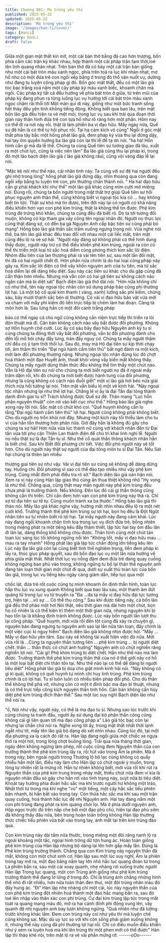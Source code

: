 ```yaml
---
title: Chương 881: Ma trùng yêu thi
published: 2025-05-22
updated: 2025-05-22
description: 'Ma trùng yêu thi'
image: '/images/han-li/cover/'
tags: [HanLi]
category: HanLi
draft: false
---
```


Giữa một gian mật thất kín mít, một cái bàn thờ bằng đá cao hơn
trượng, bốn phía cắm các trận kỳ khác nhau, hợp thành một cái
pháp trận tạm thời,loé lên linh quang nhàn nhạt.
Trên bàn thờ đá có bày một cái trận bàn giống như một cái bát
tròn màu xanh ngọc, phía trên toả ra lục khí nhàn nhạt, mơ hồ
như có một đứa trẻ con ngồi xếp bằng ở trong đó thổ vân nuốt vụ,
dường như đang tu luyện công pháp gì đó.
Bốn góc mật thất, đều có một lão già tóc bạc trắng xoá nắm một
cây pháp kỳ màu xanh biếc, khoanh chân mà ngồi. Các pháp kỳ
tất cả đều hướng về phía bát tròn ở giữa, từ trên mũi của pháp kỳ
đang phun ra từng luồng lục vụ hướng tới cái bát tròn màu xanh
ngọc chậm rãi thổi tới
Một màn quỉ dị này, giống như một bức tranh sống hết thảy đều
yên tĩnh không tiếng động.
Không biết qua bao lâu, trên mặt bốn lão già đều hiện ra vẻ mệt
mỏi, trong lục vụ sau khi trải qua đoạn thời gian này thân hình
đứa trẻ con tựa hồ như rõ ràng hơn một phần.
Hôm nay có thể đi ra nơi này rồi. thật là làm phiền ba vị đạo hữu.
Mấy ngày nữa, Quế sư đệ hẳn là có thể tự hồi phục rồi. Tại hạ
cảm kích vô cùng" Ngồi ở góc mật thất phía tây bắc một hồng
phát lão giả, đem pháp kỳ vừa thu lại đứng dậy, hai tay ôm quyền
hướng ba lão giả còn lại thi lễ để tạ ơn nói.
"ha ha! Hồn hình cần gì mà đa lễ thế. Chúng ta cùng Quế tiên sư
tương giao đã lâu, xuất ra một chút lực, cũng là việc nên làm" Ba
lão giả cũng thu lại pháp kì, trong đó một lão bạch diện lão giả (
lão già không râu), cũng vội vàng đáp lễ lại nói.

"Mặc kệ nói như thế nào, cái nhân tình này. Ta cùng với sư đệ hai
người đều ghi nhớ trong lòng" hồng phát lão giả đứng dậy, nhìn
thoáng qua còn đang ngồi xếp bằng tu luyện trẻ con, phi thường
chân thành nói.
" Ha ha! đạo hữu cần gì phải khách khí như thế" một lão giả khác
cũng mỉm cười mở miệng nói.
Đúng rồi, chúng ta bốn người trong mật thất trợ giúp Quế tiên sư
hồi phục nguyên anh thân thể, cũng không biết vị ngoại tộc kia có
… hay không biết tin tức.
Thật sự khó mà tin được, trên đời này lại có người có khả năng
điều khiển hơn vạn con phệ kim trùng, thật là không thể tin được.
Phệ kim trùng đẻ trứng khó khăn, chúng ta cũng đều đã biết rõ.
Do ta tới tương đối muộn, không có kịp tham gia vây công tên
ngoại nhân đó. Người nọ thực lực cũng thật đáng sợ, có đến ba
gã Nguyên Anh cấp bậc tiên sư cũng phải bỏ mạng" Hồng bào lão
giả thần sắc trầm xuống ngưng trọng nói.
Vừa nghe nói thế, ba tên lão giả khác đều trao đổi với nhau một
cái liếc mắt, trên mặt cũng đều lộ ra vẻ sợ hãi.
"Người này đáng sợ không phải có thể hình dung thấy được,
người này trừ có thể điều khiển phệ kim trùng, ngoài ra còn có thể
thi triển một loại tử sắc hoả diễm cùng phóng thích kim sắc lôi
điện. Nhóm đầu tiên của lan thượng phái ra vài tên tiên sư, sau
một lần đối mặt, thì đã có hai người chết đi. Hơn phân nửa chính
là do hai loại công pháp này gây ra. Kim sắc lôi điện có thể vây
khốn nguyên anh của tu tiên, mà tử sắc hoả diễm lại dễ dàng tiêu
diệt. Sau này các tiên sư khác cho dù gặp cũng đã cẩn thận hơn
nhiều. Nhưng mà vẫn còn có hai gã tiên sư không cách nào ngăn
cản mà bị diệt sát" Bạch diện lão giả thở dài nói.
"Hơn nữa không chỉ có như thế, tên này ngoại tộc nhân còn sử
dụng pháp bảo cũng phi thường lợi hại. Là một bộ cổ quái kim
thanh ( vàng, xanh) lưỡng sắc phi kiếm, chừng sáu, bảy mươi
thanh sắc bén dị thường. Có vài vị đạo hữu bảo vật vừa mới va
chạm với mấy phi kiếm đó liền trực tiếp bị chém làm hai đoạn.
Càng tà môn hơn là. Sau lưng hắn có một đôi cánh trắng pháp

bảo.có thể ngay cả chú ngữ cũng không cần niệm trực tiếp thi
triển ra lôi độn thuật mà đi. Căn bản không cách nào vây bắt được
đối phương.
Không sợ Hồn huynh chê cười. Lúc ấy có sáu bảy đạo hữu
Nguyên anh kỳ tu sĩ cùng chúng ta đồng thời vây bắt đối phương,
vẫn bị đối phương đánh cho đến lỗi mồ hôi chảy đầy lưng, tràn
đầy nguy cơ. Chúng ta mấy người thậm chí đều có ý tạm thời thối
lui. Sau đó, may mà Hô đại tiên sư kịp thời chạy tới, âm thầm thi
triển "Đại ngũ hành cầm tiên thủ" bất ngờ đánh ra một kích, mới
làm đối phương thương nặng.
Nhưng ngoại tộc nhân đúng lúc đó chợt hoá thành một đạo Huyết
ảnh, thoát khỏi vòng vây biến mất không thấy. Chúng ta mấy
người dùng thần thức đều không thể tìm thấy một chút nào.
Vẫn là Hồ đại tiên sư nói cho chúng ta mới biết người nọ đã ở
ngoài mấy trăm dặm rồi, khi đó chúng ta mới biết được hành tung
của đối phương, nhưng là cũng không có cách nào đuổi giết" một
vị lão giả hơi béo nửa giải thích nửa hồi tưởng lại nói. Trên mặt
vẫn biểu lộ một vẽ kinh hãi.
"Này ngoại tộc nhân nhưng lại như thế lợi hại. Chẳng lẽ vị ấy là
đại Tấn đại tông thành danh đỉnh giai tu sĩ? Trách không được
Quế sư đệ. Thân mang "Lục hồn phân nguyên thuật" còn rơi vào
kết cục như thế." Hồng bào lão giả nghe xong này lời nói. Sắc mặt
có chút khó coi.
"Quế huynh không cần lo lắng."Đại ngũ hành cầm tiên thủ" lợi hại.
Ngươi cũng không phải không biết. Cho dù người nọ trốn khỏi nơi
đây. Nhưng một kích này tối thiểu làm cho tu vi của hắn tổn
thương hơn phân nửa. Giờ đây hẳn là không đủ gây cho chúng ta
sợ hãi!
Hơn nữa vừa lúc thánh nữ cùng với khách nhân đến từ Đại tấn
vừa tới phụ cận Thiên Lan thánh điện để chủ trì khai linh nghi lễ.
Người nọ nếu thật sự là đại Tấn tu sĩ. Như thế cổ quái thần thông
khách nhân hẳn là biết chứ. Sau khi Biết đối phương chi tiết. Việc
đối phó người này sẽ tốt hơn. Cho dù người này thật sự người của
đại tông môn tu sĩ Đại Tấn. Nếu Sát hại chúng ta thiên lan nhiều

thượng giai tiên sư như vậy. Vài vị đại tiên sư cũng sẽ không dễ
dàng dừng tay. Huống chi. Đối phương vì sao có thể đào tạo
nhiều như vậy phệ kim trùng. Cũng nhất định phải điều tra rõ sở."
Bạch diện lão giả oán hận nói.
Xem ra vị này cùng Hàn lập giao thủ cũng ăn thua thiệt không nhỏ
"Hy vọng là như thế. Chẳng qua, cũng thật may mắn người này
phệ kim trùng đều chưa phải là trưởng thành. Nếu không. Đến lúc
đó cái gì thần thông cũng không cần thi triển. Chỉ cần đem hơn
vạn con phệ kim trùng này thả ra. Chỉ sợ tứ đại tiên sư tề tụ. Cũng
muốn tránh xa ba thước." Hồng bào lão giả thì thào nói.
Mấy lão giả khác nghe vậy, hướng mắt nhìn nhau đều lộ ra một
nét cười khổ.
Trưởng thành thể phệ kim trùng sự lợi hại, bọn họ đều là Đột
Ngột nhân tiên sư tự nhiên biết rõ lợi hại.
Tại mấy người này đang cảm khái.
Lúc này đang ngồi khoanh chân tĩnh toạ trong lục vụ đích đứa trẻ,
bỗng nhiên trong miệng phát ra một tiếng kêu đầy thảm thiết, lập
tức hai tay ôm đầu lăn đi lăn lại, dáng thống khổ không chịu được.
Thân hình cũng một chút tán loạn lúc sáng lúc tối không ngừng
nổi lên
"Không tốt, mấy vị đạo hữu mau …mau ra tay nhanh" Hồng phát
lão giả lập tức chấn động lớn tiếng kêu lên
Lúc này Ba lão giả còn lại cũng biết tình thế nghiêm trọng, liền
đem pháp kì lấy ra, thúc giục pháp quyết, sau đó bốn đạo lục vụ
một lần nữa hướng về phía giữa mật thất.
Nhất thời lục vụ nồng đậm đem đứa trẻ đang quay cuồng không
ngừng bao phủ vào trong, không ngừng tu bổ lại thân thể nguyên
anh đang tán loạn
thời gian một chút đi qua, dưới sự xuất thủ toàn lực của bốn lão
giả, trong lục vụ tiếng kêu ngày càng giảm dần, tiếp tục qua một

chốc lát, đứa trẻ rốt cuộc cũng tự mình khoanh ổn định thần hình,
toàn lực hấp thu lục vụ xung quanh
Không biết qua bao lâu sau, một thanh âm đứt quãng từ trong lục
vụ từ truyền ra
"Đa …đa tạ mấy vị đaọ hữu đại lực tương trợ, hiện tại …vô sự …
Có thể thu công."
Sau khi được tiếng này, cả bốn lão giả đều thở phào một hơi
Nói thật, nếu thời gian mà dài hơn một chút, bọn họ cố nhiên là có
thể kiên trì thêm một thời gian nữa, nhưng nguyên khí bị hao tổn
lại là khẳng định tránh không được.
Lúc này bốn người lần lượt thu lại công pháp.
"Quế huynh, mới vừa rồi đến tột cùng đã xảy ra chuyện gì,
nguyên bản đang ngưng tụ nguyên anh sao lại lần nữa tán loạn,
đây chính là một việc cực kì nguy hiểm" Bạch diện lão giả không
nhịn được hỏi.
"Mấy …Mấy vị đạo hữu yên tâm. Sau này sẽ không tái xuất hiện
việc đó nữa. Mới vừa rồi là …Cùng ta nguyên thần tương liên …
phệ kim trùng … bị người diệt chết. thần … thần thức có chút ảnh
hưởng" Nguyên anh có chút nghiến răng nghiến lợi nói.
"Cái gì! Phệ khim trùng bị diệt chết. Hắn như thế nào mà làm
được. Trưởng thành thể phệ kim trùng thân thể của nó ở thế giới
này cơ hồ là một loại bất diệt chi thân tồn tại. Như thế nào lại có
thể dễ dàng bị người tiêu diệt" Hồng phát lão giả bị doạ cho giật
mình kinh hãi nói.
"Này không có gì kì quái, không có quế huynh tự mình chỉ huy linh
trùng. Phệ kim trùng chính là có lợi hại. Tu sĩ luôn luôn có nhiều
biên pháp đối phó. Cho dù thân thể không thể phá vỡ, nhưng còn
có một ít đỉnh bậc ma đạo bí thuật, nhưng là có thể trực tiếp công
kích nguyên thần tinh hồn. Căn bản không cần hủy diệt phệ kim
trùng đích thân thể." Sau một lúc suy nghĩ Bạch diện lão như thế
nói ra.

"ồ, Nói như vậy, người này, có thể là ma đạo tu sĩ. Nhưng sao lúc
trước khi cùng chúng ta tranh đấu, người ấy sử dụng đại bộ phận
thần công cũng không cái gì liên quan tới ma đạo công pháp a"
Lão giả tóc bạc còn lại nhưng lại chần chừ nói ra.
Nghe xong lời ấy, trong mật thất nhất thời lạnh ngắt như tờ, mấy
tên lão giả bộ dạng dò xét nhìn nhau.
Cùng lúc đó, tại một địa phương xa lạ cách đó rất ra. Hàn lập
đang ngồi giữa một chiếc xe ngựa thở ra một hơi, trong lòng chợt
buông lỏng.
Trải qua nửa tháng thời gian, ngày đêm không ngừng làm phép,
rốt cuộc cũng đem Nguyên thần của con trưởng thành thể phệ
kim trùng lấy ra, rồi hút vào trong Âm la phiên.
Mà ở trong này, bên ngoài người trong Thương lộ bộ lạc cũng
không có quấy nhiễu hắn một lần, điều này làm cho Hàn lập có
chút ngoài ý muốn, trong lòng tự nhiên rất là mừng rỡ.
Hắn tự nhiên không biết, mới vừa rồi khi rút ra Nguyên thần của
phệ kim trung trong nháy mắt, thiếu chút nữa đem vi kia là nguyên
nhân đầu sỏ gây cho hắn rơi vào tình trạng này, suýt nữa bị tiêu
diệt.
Khoát tay hướng phía đoàn hắc sắc ma khí trước người hư không
một trảo, Nhất thời từ trong ma khí nghe "vù" một tiếng, một cây
hắc sắc tiểu phiên bắn nhanh, bị hắn bắt vào trong tay.
Còn thừa hắc sắc ma khí sau một trận quay cuồng, hoá thành hắc
lục đệ nhị Nguyên anh. Hai tay đang nắm một con phi trùng đang
phát ra kim quang chói lọi.
Mà ở phía dưới nguyên anh, Hộp ngọc trước đó trên nắp che bởi
một đạo phù chú, hiện tại đạo phù sớm đã không thấy đâu nữa,
bên trong hoàn toàn trống không
Hàn lập thưởng thức chiếc tiểu phiên vừa bắt vào trong tay, ánh
mắt tại trên kim trùng đảo qua.

Con kim trùng này dài tầm nửa thước, trong miệng một đôi răng
nanh lộ ra ngoài khoảng một tấc, ngoại hình trông dữ tợn hung
ác. Hoàn toàn giống phệ kim trùng của Hàn lập nhưng bộ dáng lại
lớn hơn gấp mấy lần. Đúng là Phê kim trùng trưởng thành.
Chẳng qua con Kim trùng này nguyên thần đã mất, không còn
một chút sinh cơ.
Hàn lập sau một lúc suy nghĩ, Âm la phiên trong tay mở ra, một
đạo bằng nắm tay lớn nhỏ hắc lục quang đoàn từ trong La phiên
bắn ra, sau một cái xoay quanh, nhẹ nhàng rơi xuống trước người
Hàn lập
Trong lục quang, một con Trùng ảnh giống như phệ kim trùng
trưởng thành thể đang lơ lửng ở trong đó. Chỉ là trùng ảnh chẳng
những hình thể nhỏ đi rất nhiều, hơn nữa toàn thân đen thui, một
đôi trùng nhãn màu đỏ đầy hung ác.
"Đi"
Hàn lập nhẹ nhàng chỉ một cái, lúc này nguyên thần của con phệ
kim trùng đột nhiên hoá thành một đạo hắc mang bắn ra, sau đó
loé lên nhập vào thân xác con phi trùng.
Cự đại kim trùng lập tức trong mắt toát ra quang mang màu đỏ,
mở ra hai cánh đính phi động vung lên, vây quanh đệ nhị nguyên
anh bay lượn không ngừng.
"Quả nhiên như đã lường trước không khác lắm. Đem con trùng
này coi như yêu thi mà luyện chế cũng không sai. Mặc dù uy lực
so với khi còn sống phải giảm xuống không ít, nhưng thế này
cũng đã phi thường lợi hại rồi. Chỉ có điều muốn điều khiển như ý
xem ra luyện hoá ma khí lên trùng thi một phen mới có thể được"
Hàn lập thì thào khẽ nói, trên mặt lộ ra vẻ vài phần mừng rỡ.
------oOo------
